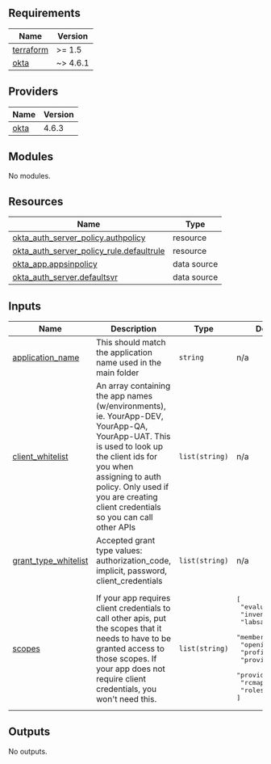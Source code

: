 ## Requirements

| Name | Version |
|------|---------|
| <a name="requirement_terraform"></a> [terraform](#requirement\_terraform) | >= 1.5 |
| <a name="requirement_okta"></a> [okta](#requirement\_okta) | ~> 4.6.1 |

## Providers

| Name | Version |
|------|---------|
| <a name="provider_okta"></a> [okta](#provider\_okta) | 4.6.3 |

## Modules

No modules.

## Resources

| Name | Type |
|------|------|
| [okta_auth_server_policy.authpolicy](https://registry.terraform.io/providers/okta/okta/latest/docs/resources/auth_server_policy) | resource |
| [okta_auth_server_policy_rule.defaultrule](https://registry.terraform.io/providers/okta/okta/latest/docs/resources/auth_server_policy_rule) | resource |
| [okta_app.appsinpolicy](https://registry.terraform.io/providers/okta/okta/latest/docs/data-sources/app) | data source |
| [okta_auth_server.defaultsvr](https://registry.terraform.io/providers/okta/okta/latest/docs/data-sources/auth_server) | data source |

## Inputs

| Name | Description | Type | Default | Required |
|------|-------------|------|---------|:--------:|
| <a name="input_application_name"></a> [application\_name](#input\_application\_name) | This should match the application name used in the main folder | `string` | n/a | yes |
| <a name="input_client_whitelist"></a> [client\_whitelist](#input\_client\_whitelist) | An array containing the app names (w/environments), ie. YourApp-DEV, YourApp-QA, YourApp-UAT.  This is used to look up the client ids for you when assigning to auth policy. Only used if you are creating client credentials so you can call other APIs | `list(string)` | n/a | yes |
| <a name="input_grant_type_whitelist"></a> [grant\_type\_whitelist](#input\_grant\_type\_whitelist) | Accepted grant type values: authorization\_code, implicit, password, client\_credentials | `list(string)` | n/a | yes |
| <a name="input_scopes"></a> [scopes](#input\_scopes) | If your app requires client credentials to call other apis, put the scopes that it needs to have to be granted access to those scopes.  If your app does not require client credentials, you won't need this. | `list(string)` | <pre>[<br>  "evaluationapi",<br>  "inventoryapi",<br>  "labsapi",<br>  "memberapi",<br>  "openid",<br>  "profile",<br>  "providerapi",<br>  "providerpayapi",<br>  "rcmapi",<br>  "roles"<br>]</pre> | no |

## Outputs

No outputs.
